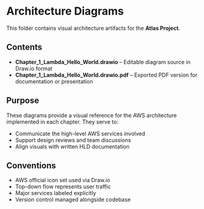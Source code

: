 # Architecture Diagrams

This folder contains visual architecture artifacts for the **Atlas Project**.

## Contents

- **Chapter_1_Lambda_Hello_World.drawio** – Editable diagram source in Draw.io format
- **Chapter_1_Lambda_Hello_World.drawio.pdf** – Exported PDF version for documentation or presentation

## Purpose

These diagrams provide a visual reference for the AWS architecture implemented in each chapter. They serve to:

- Communicate the high-level AWS services involved
- Support design reviews and team discussions
- Align visuals with written HLD documentation

## Conventions

- AWS official icon set used via Draw.io
- Top-down flow represents user traffic
- Major services labeled explicitly
- Version control managed alongside codebase
